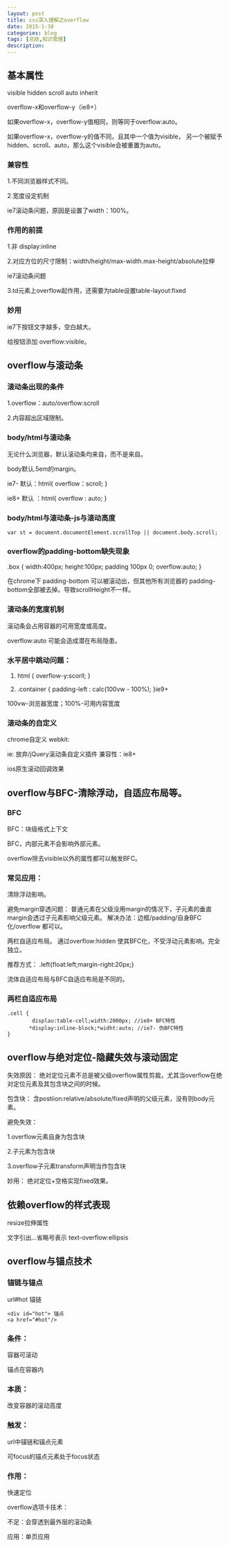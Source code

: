 ```yaml
---
layout: post
title: css深入理解之overflow
date: 2015-1-30
categories: blog
tags: [总结,知识管理]
description: 
---
```



## 基本属性

visible hidden scroll auto inherit

overflow-x和overflow-y（ie8+）

如果overflow-x，overflow-y值相同，则等同于overflow:auto。

如果overflow-x，overflow-y的值不同，且其中一个值为visible，
另一个被赋予hidden、scroll、auto，那么这个visible会被重置为auto。

### 兼容性

1.不同浏览器样式不同。

2.宽度设定机制

ie7滚动条问题，原因是设置了width：100%。

### 作用的前提

1.非 display:inline

2.对应方位的尺寸限制：width/height/max-width.max-height/absolute拉伸

ie7滚动条问题

3.td元素上overflow起作用，还需要为table设置table-layout:fixed

### 妙用

ie7下按钮文字越多，空白越大。

给按钮添加 overflow:visible。

## overflow与滚动条

### 滚动条出现的条件

1.overflow：auto/overflow:scroll

2.内容超出区域限制。

### body/html与滚动条

无论什么浏览器，默认滚动条均来自<html>，而不是来自<body>。

body默认.5em的margin。

ie7- 默认：html{ overflow：scroll; }

ie8+ 默认 ：html{ overflow : auto; }

### body/html与滚动条-js与滚动高度

	var st = document.documentElement.scrollTop || document.body.scroll;

### overflow的padding-bottom缺失现象

.box { width:400px; height:100px; padding 100px 0; overflow:auto; }

在chrome下 padding-bottom 可以被滚动出，但其他所有浏览器的
padding-bottom全部被去掉。导致scrollHeight不一样。

### 滚动条的宽度机制

滚动条会占用容器的可用宽度或高度。

overflow:auto 可能会造成潜在布局隐患。

### 水平居中跳动问题：

1. html { overflow-y:scorll; }

2. .container { padding-left : calc(100vw - 100%); }ie9+

100vw-浏览器宽度；100%-可用内容宽度

### 滚动条的自定义

chrome自定义 webkit:

ie: 放弃/jQuery滚动条自定义插件
兼容性：ie8+

ios原生滚动回调效果


## overflow与BFC-清除浮动，自适应布局等。

### BFC

BFC：块级格式上下文

BFC，内部元素不会影响外部元素。

overflow除去visible以外的属性都可以触发BFC。

### 常见应用：

清除浮动影响。

避免margin穿透问题：
普通元素在父级没用margin的情况下，子元素的垂直margin会透过子元素影响父级元素。
解决办法：边框/padding/自身BFC化/overflow 都可以。

两栏自适应布局。
通过overflow:hidden 使其BFC化，不受浮动元素影响。完全独立。

推荐方式：
	.left{float:left;margin-right:20px;}

流体自适应布局与BFC自适应布局是不同的。


### 两栏自适应布局

	.cell {
	        displau:table-cell;width:2000px; //ie8+ BFC特性
	       *display:inline-block;*widht:auto; //ie7- 伪BFC特性
	}
 
## overflow与绝对定位-隐藏失效与滚动固定

失效原因：
绝对定位元素不总是被父级overflow属性剪裁，尤其当overflow在绝对定位元素及其包含块之间的时候。

包含块：
含postiion:relative/absolute/fixed声明的父级元素，没有则body元素。

避免失效：

1.overflow元素自身为包含块

2.子元素为包含块

3.overflow子元素transform声明当作包含块


妙用：
绝对定位+空格实现fixed效果。

## 依赖overflow的样式表现

resize拉伸属性

文字引出...省略号表示
text-overflow:ellipsis


## overflow与锚点技术

### 锚链与锚点

url#hot  锚链

	<div id="hot"> 锚点
	<a href="#hot"/>

### 条件：

容器可滚动

锚点在容器内

### 本质：

改变容器的滚动高度

### 触发：

url中锚链和锚点元素

可focus的锚点元素处于focus状态

### 作用：

快速定位

overflow选项卡技术：

不足：会穿透到最外层的滚动条

应用：单页应用



















